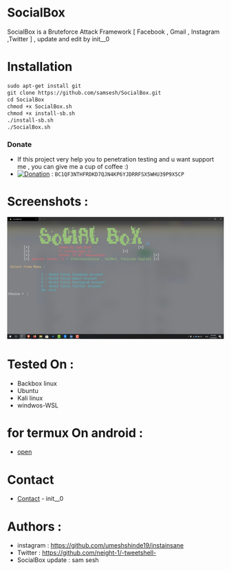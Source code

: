# SocialBox
SocialBox is a Bruteforce Attack Framework [ Facebook , Gmail , Instagram ,Twitter ] , update and edit by init__0
# Installation
```
sudo apt-get install git
git clone https://github.com/samsesh/SocialBox.git
cd SocialBox
chmod +x SocialBox.sh
chmod +x install-sb.sh
./install-sb.sh
./SocialBox.sh
```
### Donate
- If this project very help you to penetration testing  and u want support me , you can give me a cup of coffee :)
- [![Donation](https://img.shields.io/badge/BITCOIN-donate-yellow.svg)](bitcoin:BC1QF3NTHFRDKD7QJN4KP6YJDRRFSX5WHU39P9X5CP) : ```BC1QF3NTHFRDKD7QJN4KP6YJDRRFSX5WHU39P9X5CP```

# Screenshots :
![Test Image 8](./Screenshots/sb.png)
# Tested On :
* Backbox linux
* Ubuntu 
* Kali linux
* windwos-WSL
# for termux On android :
* [open](https://github.com/samsesh/SocialBox-Termux)
# Contact
* [Contact](https://twitter.com/init__0) - init__0
# Authors :

* instagram : https://github.com/umeshshinde19/instainsane
* Twitter   : https://github.com/neight-1/-tweetshell-
* SocialBox update : sam sesh
